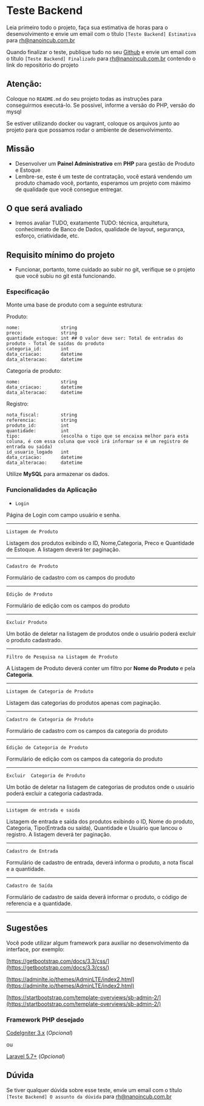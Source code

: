 # Teste Backend

Leia primeiro todo o projeto, faça sua estimativa de horas para o desenvolvimento e envie um email com o
título `[Teste Backend] Estimativa` para rh@nanoincub.com.br

Quando finalizar o teste, publique tudo no seu [Github](https://github.com) e envie um email com o
título `[Teste Backend] Finalizado` para rh@nanoincub.com.br contendo o link do repositório do projeto

## Atenção:

Coloque no `README.md` do seu projeto todas as instruções para conseguirmos executá-lo. Se possivel, informe a versão do PHP, versão do mysql

Se estiver utilizando docker ou vagrant, coloque os arquivos junto ao projeto para que possamos rodar o ambiente de desenvolvimento.


## Missão

- Desenvolver um **Painel Administrativo** em **PHP** para gestão de Produto e Estoque
- Lembre-se, este é um teste de contratação, você estará vendendo um produto chamado você, portanto, esperamos um projeto com máximo de qualidade que você consegue entregar.


## O que será avaliado

- Iremos avaliar TUDO, exatamente TUDO: técnica, arquitetura, conhecimento de Banco de Dados, qualidade de layout, segurança, esforço, criatividade, etc.


## Requisito mínimo do projeto

- Funcionar, portanto, tome cuidado ao subir no git, verifique se o projeto que você subiu no git está funcionando.


### Especificação

Monte uma base de produto com a seguinte estrutura:

Produto:
```
nome:               string
preco:              string
quantidade_estoque: int ## O valor deve ser: Total de entradas do produto - Total de saídas do produto
categoria_id:       int
data_criacao:       datetime
data_alteracao:     datetime
```

Categoria de produto:
```
nome:               string
data_criacao:       datetime
data_alteracao:     datetime
```

Registro:
```
nota_fiscal:        string
referencia:         string
produto_id:         int
quantidade:         int
tipo:               (escolha o tipo que se encaixa melhor para esta coluna, é com essa coluna que você irá informar se é um registro de entrada ou saída)
id_usuario_logado   int
data_criacao:       datetime
data_alteracao:     datetime
```

Utilize **MySQL** para armazenar os dados.

### Funcionalidades da Aplicação

- `Login`

Página de Login com campo usuário e senha.

---

`Listagem de Produto`

Listagem dos produtos exibindo o ID, Nome,Categoria, Preco e Quantidade de Estoque. A listagem deverá ter paginação.

---

`Cadastro de Produto`

Formulário de cadastro com os campos do produto

---

`Edição de Produto`

Formulário de edição com os campos do produto

---

`Excluir Produto`

Um botão de deletar na listagem de produtos onde o usuário poderá excluir o produto cadastrado.

---

`Filtro de Pesquisa na Listagem de Produto`

A Listagem de Produto deverá conter um filtro por **Nome do Produto** e pela **Categoria**.

---

`Listagem de Categoria de Produto`

Listagem das categorias do produtos apenas com paginação.

---

`Cadastro de Categoria de Produto`

Formulário de cadastro com os campos da categoria do produto

---

`Edição de Categoria de Produto`

Formulário de edição com os campos da categoria do produto

---

`Excluir  Categoria de Produto`

Um botão de deletar na listagem de categorias de produtos onde o usuário poderá excluir a categoria cadastrada.

---

`Listagem de entrada e saida`

Listagem de entrada e saída dos produtos exibindo o ID, Nome do produto, Categoria, Tipo(Entrada ou saída), Quantidade e Usuário que lancou o registro. A listagem deverá ter paginação.

---

`Cadastro de Entrada`

Formulário de cadastro de entrada, deverá informa o produto, a nota fiscal e a quantidade.

---

`Cadastro de Saída`

Formulário de cadastro de saida deverá informar o produto, o código de referencia e a quantidade.


---

## Sugestões
Você pode utilizar algum framework para auxiliar no desenvolvimento da interface, por exemplo:

[https://getbootstrap.com/docs/3.3/css/](https://getbootstrap.com/docs/3.3/css/)

[https://adminlte.io/themes/AdminLTE/index2.html](https://adminlte.io/themes/AdminLTE/index2.html)

[https://startbootstrap.com/template-overviews/sb-admin-2/](https://startbootstrap.com/template-overviews/sb-admin-2/)


### Framework PHP desejado
[CodeIgniter 3.x](https://github.com/bcit-ci/CodeIgniter) (*Opcional*)

ou

[Laravel 5.7+](https://github.com/laravel/laravel) (*Opcional*)


## Dúvida

Se tiver qualquer dúvida sobre esse teste, envie um email com o título `[Teste Backend] O assunto da dúvida` para rh@nanoincub.com.br
